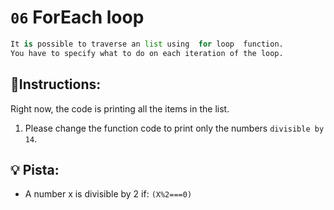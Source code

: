 # `06` ForEach loop

```py
It is possible to traverse an list using  for loop  function.
You have to specify what to do on each iteration of the loop.
```
## 📝Instructions:

Right now, the code is printing all the items in the list.

 1. Please change the function code to print only
 the numbers `divisible by 14`.

## 💡 Pista:

+ A number x is divisible by 2 if: `(X%2===0)`